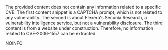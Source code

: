 The provided content does not contain any information related to a specific CVE. The first content snippet is a CAPTCHA prompt, which is not related to any vulnerability. The second is about Flexera's Secunia Research, a vulnerability intelligence service, but not a vulnerability disclosure. The third content is from a website under construction. Therefore, no information related to CVE-2006-1557 can be extracted.

NOINFO